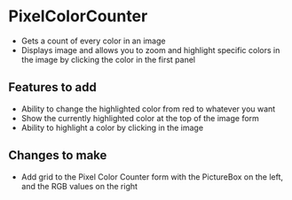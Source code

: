 # PixelColorCounter
- Gets a count of every color in an image
- Displays image and allows you to zoom and highlight specific colors in the image by clicking the color in the first panel

## Features to add
- Ability to change the highlighted color from red to whatever you want
- Show the currently highlighted color at the top of the image form
- Ability to highlight a color by clicking in the image

## Changes to make
- Add grid to the Pixel Color Counter form with the PictureBox on the left, and the RGB values on the right
